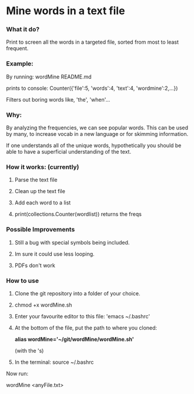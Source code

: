 # Mine words in a text file

### What it do?
Print to screen all the words in a targeted file, sorted from most to least frequent.

### Example:
By running: wordMine README.md

prints to console: Counter({'file':5, 'words':4, 'text':4, 'wordmine':2,...})

Filters out boring words like, 'the', 'when'...

### Why:
By analyzing the frequencies,
we can see popular words.
This can be used by many,
to increase vocab in
a new language or for
skimming information.

If one understands all of the unique words,
hypothetically you should be able to have
a superficial understanding of the text.


### How it works: (currently)

1. Parse the text file

2. Clean up the text file

3. Add each word to a list

4. print(collections.Counter(wordlist)) returns the freqs


### Possible Improvements
1. Still a bug with special symbols being included.

2. Im sure it could use less looping.

3. PDFs don't work

### How to use
1. Clone the git repository into a folder of your choice.

2. chmod +x wordMine.sh

3. Enter your favourite editor to this file: 'emacs ~/.bashrc'

4. At the bottom of the file, put the path to where you cloned:
   
   __alias wordMine='~/git/wordMine/wordMine.sh'__

   (with the 's)

5. In the terminal: source ~/.bashrc

Now run:

wordMine <anyFile.txt>